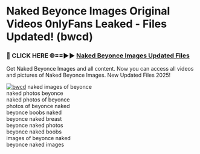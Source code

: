 # Naked Beyonce Images Original Videos 0nlyFans Leaked - Files Updated! (bwcd)

<h3>🔴 CLICK HERE 🌐==►► <a href="https://tinyurl.com/up5wt9bj" rel="nofollow">Naked Beyonce Images Updated Files</a></h3>

Get Naked Beyonce Images and all content. Now you can access all videos and pictures of Naked Beyonce Images. New Updated Files 2025!

[![bwcd](https://i.imgur.com/ABiUzMV.gif)](https://tinyurl.com/up5wt9bj)
naked images of beyonce<br>
naked photos beyonce<br>
naked photos of beyonce<br>
photos of beyonce naked<br>
beyonce boobs naked<br>
beyonce naked breast<br>
beyonce naked photos<br>
beyonce naked boobs<br>
images of beyonce naked<br>
beyonce naked images